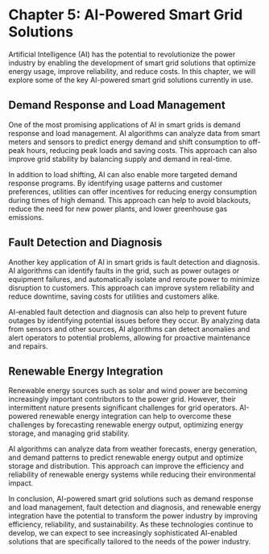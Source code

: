 Chapter 5: AI-Powered Smart Grid Solutions
==========================================

Artificial Intelligence (AI) has the potential to revolutionize the power industry by enabling the development of smart grid solutions that optimize energy usage, improve reliability, and reduce costs. In this chapter, we will explore some of the key AI-powered smart grid solutions currently in use.

Demand Response and Load Management
-----------------------------------

One of the most promising applications of AI in smart grids is demand response and load management. AI algorithms can analyze data from smart meters and sensors to predict energy demand and shift consumption to off-peak hours, reducing peak loads and saving costs. This approach can also improve grid stability by balancing supply and demand in real-time.

In addition to load shifting, AI can also enable more targeted demand response programs. By identifying usage patterns and customer preferences, utilities can offer incentives for reducing energy consumption during times of high demand. This approach can help to avoid blackouts, reduce the need for new power plants, and lower greenhouse gas emissions.

Fault Detection and Diagnosis
-----------------------------

Another key application of AI in smart grids is fault detection and diagnosis. AI algorithms can identify faults in the grid, such as power outages or equipment failures, and automatically isolate and reroute power to minimize disruption to customers. This approach can improve system reliability and reduce downtime, saving costs for utilities and customers alike.

AI-enabled fault detection and diagnosis can also help to prevent future outages by identifying potential issues before they occur. By analyzing data from sensors and other sources, AI algorithms can detect anomalies and alert operators to potential problems, allowing for proactive maintenance and repairs.

Renewable Energy Integration
----------------------------

Renewable energy sources such as solar and wind power are becoming increasingly important contributors to the power grid. However, their intermittent nature presents significant challenges for grid operators. AI-powered renewable energy integration can help to overcome these challenges by forecasting renewable energy output, optimizing energy storage, and managing grid stability.

AI algorithms can analyze data from weather forecasts, energy generation, and demand patterns to predict renewable energy output and optimize storage and distribution. This approach can improve the efficiency and reliability of renewable energy systems while reducing their environmental impact.

In conclusion, AI-powered smart grid solutions such as demand response and load management, fault detection and diagnosis, and renewable energy integration have the potential to transform the power industry by improving efficiency, reliability, and sustainability. As these technologies continue to develop, we can expect to see increasingly sophisticated AI-enabled solutions that are specifically tailored to the needs of the power industry.
